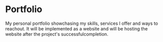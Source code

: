 # Portfolio

My personal portfolio showchasing my skills, services I offer and ways to reachout. It will be implemented as a website and will be hosting the website after the project's successfulcompletion.
